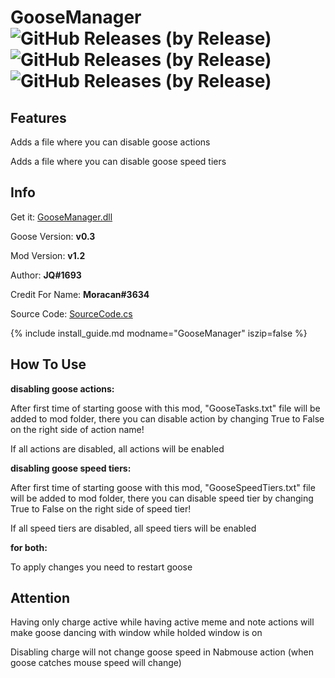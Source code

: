 # GooseManager ![GitHub Releases (by Release)](https://img.shields.io/github/downloads/1JQ/GooseManager/v1.2/total?logo=github) ![GitHub Releases (by Release)](https://img.shields.io/github/downloads/1JQ/GooseManager/v1.1/total?logo=github) ![GitHub Releases (by Release)](https://img.shields.io/github/downloads/1JQ/GooseManager/v1.0/total?logo=github)

## Features

Adds a file where you can disable goose actions

Adds a file where you can disable goose speed tiers

## Info

Get it: [GooseManager.dll](https://github.com/DesktopGooseUnofficial/ResourceHub/releases/download/goosemanager/GooseManager.dll)

Goose Version: **v0.3**

Mod Version: **v1.2**

Author: **JQ#1693**

Credit For Name: **Moracan#3634**

Source Code: [SourceCode.cs](https://github.com/1JQ/GooseMenager/blob/master/For%20v0.3/SourceCode.cs )

{% include install_guide.md modname="GooseManager" iszip=false %}

## How To Use

**disabling goose actions:**

After first time of starting goose with this mod, "GooseTasks.txt" file will be added to mod folder, there you can disable action by changing True to False on the right side of action name!

If all actions are disabled, all actions will be enabled

**disabling goose speed tiers:**

After first time of starting goose with this mod, "GooseSpeedTiers.txt" file will be added to mod folder, there you can disable speed tier by changing True to False on the right side of speed tier!

If all speed tiers are disabled, all speed tiers will be enabled

**for both:**

To apply changes you need to restart goose

## Attention

Having only charge active while having active meme and note actions will make goose dancing with window while holded window is on

Disabling charge will not change goose speed in Nabmouse action (when goose catches mouse speed will change)
